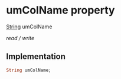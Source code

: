 


# umColName property






[String](https://api.flutter.dev/flutter/dart-core/String-class.html) umColName
  
_read / write_






## Implementation

```dart
String umColName;


```







